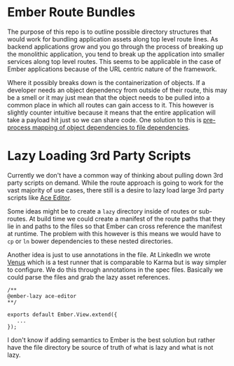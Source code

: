 # Ember Route Bundles

The purpose of this repo is to outline possible directory structures that would work for bundling application assets along top level route lines. As backend applications grow and you go through the process of breaking up the monolithic application, you tend to break up the application into smaller services along top level routes. This seems to be applicable in the case of Ember applications because of the URL centric nature of the framework.

Where it possibly breaks down is the containerization of objects. If a developer needs an object dependency from outside of their route, this may be a smell or it may just mean that the object needs to be pulled into a common place in which all routes can gain access to it. This however is slightly counter intuitive because it means that the entire application will take a payload hit just so we can share code.  One solution to this is [pre-process mapping of object dependencies to file dependencies](https://github.com/chadhietala/ember-object-graph-resolver).

# Lazy Loading 3rd Party Scripts

Currently we don't have a common way of thinking about pulling down 3rd party scripts on demand. While the route approach is going to work for the vast majority of use cases, there still is a desire to lazy load large 3rd party scripts like [Ace Editor](http://ace.c9.io/#nav=about).

Some ideas might be to create a `lazy` directory inside of routes or sub-routes. At build time we could create a manifest of the route paths that they lie in and paths to the files so that Ember can cross reference the manifest at runtime. The problem with this however is this means we would have to `cp` or `ln` bower dependencies to these nested directories.

Another idea is just to use annotations in the file.  At LinkedIn we wrote [Venus](http://www.venusjs.org/) which is a test runner that is comparable to Karma but is way simpler to configure. We do this through annotations in the spec files.  Basically we could parse the files and grab the lazy asset references.

```
/**
@ember-lazy ace-editor
**/

exports default Ember.View.extend({
   ... 
});
``` 

I don't know if adding semantics to Ember is the best solution but rather have the file directory be source of truth of what is lazy and what is not lazy.